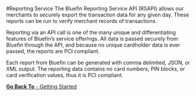 #Reporting Service
The Bluefin Reporting Service API (RSAPI) allows our merchants to securely export the transaction data
for any given day. These reports can be run to verify merchant records of transactions.

Reporting via an API call is one of the many unique and differentiating features of Bluefin’s service
offerings. All data is passed securely from Bluefin through the API, and because no unique cardholder
data is ever passed, the reports are PCI compliant.

Each report from Bluefin can be generated with comma delimited, JSON, or XML output. The reporting
data contains no card numbers, PIN blocks, or card verification values, thus it is PCI compliant.

[**Go Back To** - Getting Started](/getting-started.md)
